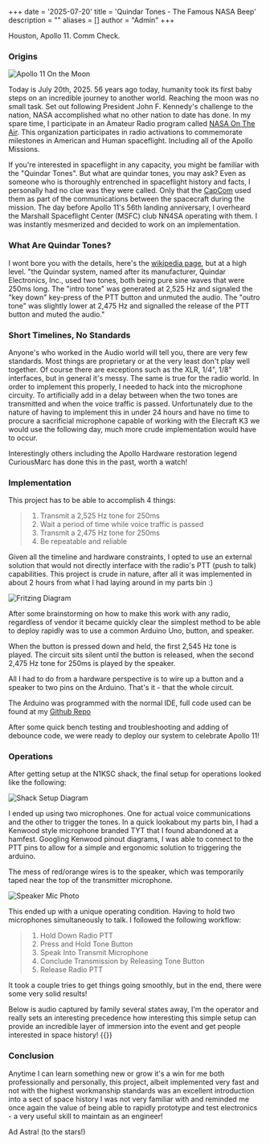 +++
date = '2025-07-20'
title = 'Quindar Tones - The Famous NASA Beep'
description = ""
aliases = []
author = "Admin"
+++

Houston, Apollo 11. Comm Check.

### Origins

![Apollo 11 On the Moon](https://external-content.duckduckgo.com/iu/?u=https%3A%2F%2Fblog.sciencemuseum.org.uk%2Fwp-content%2Fuploads%2F2019%2F07%2FApollo-11-astronaut-Buzz-Aldrin-stands-next-to-a-flag-on-the-moon-on-July-20-1969.-NASA-960x600.jpg&f=1&nofb=1&ipt=1ec5e6eb4c51dd717d5a49cb8902c99a1e689c7b6b93e27793190bb2df62fab8)

Today is July 20th, 2025. 56 years ago today, humanity took its first baby steps on an incredible journey to another world. Reaching the moon was no small task. Set out following President John F. Kennedy's challenge to the nation, NASA accomplished what no other nation to date has done. In my spare time, I participate in an Amateur Radio program called [NASA On The Air](https://nasaontheair.wordpress.com/). This organization participates in radio activations to commemorate milestones in American and Human spaceflight. Including all of the Apollo Missions.

If you're interested in spaceflight in any capacity, you might be familiar with the "Quindar Tones". But what are quindar tones, you may ask? Even as someone who is thoroughly entrenched in spaceflight history and facts, I personally had no clue was they were called. Only that the [CapCom](https://en.wikipedia.org/wiki/Flight_controller) used them as part of the communications between the spacecraft during the mission. The day before Apollo 11's 56th landing anniversary, I overheard the Marshall Spaceflight Center (MSFC) club NN4SA operating with them. I was instantly mesmerized and decided to work on an implementation.

### What Are Quindar Tones?
I wont bore you with the details, here's the [wikipedia page](https://en.wikipedia.org/wiki/Quindar_tones), but at a high level.
"the Quindar system, named after its manufacturer, Quindar Electronics, Inc., used two tones, both being pure sine waves that were 250ms long. The "intro tone" was generated at 2,525 Hz and signaled the "key down" key-press of the PTT button and unmuted the audio. The "outro tone" was slightly lower at 2,475 Hz and signalled the release of the PTT button and muted the audio."


### Short Timelines, No Standards

Anyone's who worked in the Audio world will tell you, there are very few standards. Most things are proprietary or at the very least don't play well together. Of course there are exceptions such as the XLR, 1/4", 1/8" interfaces, but in general it's messy. The same is true for the radio world. In order to implement this properly, I needed to hack into the microphone circuity. To artificially add in a delay between when the two tones are transmitted and when the voice traffic is passed. Unfortunately due to the nature of having to implement this in under 24 hours and have no time to procure a sacrificial microphone capable of working with the Elecraft K3 we would use the following day, much more crude implementation would have to occur. 

Interestingly others including the Apollo Hardware restoration legend CuriousMarc has done this in the past, worth a watch! 



### Implementation
This project has to be able to accomplish 4 things:
> 1. Transmit a 2,525 Hz tone for 250ms
> 2. Wait a period of time while voice traffic is passed
> 3. Transmit a 2,475 Hz tone for 250ms
> 4. Be repeatable and reliable

Given all the timeline and hardware constraints, I opted to use an external solution that would not directly interface with the radio's PTT (push to talk) capabilities.
This project is crude in nature, after all it was implemented in about 2 hours from what I had laying around in my parts bin :)


![Fritzing Diagram](https://i.imgur.com/G7QYIRl.png)

After some brainstorming on how to make this work with any radio, regardless of vendor it became quickly clear the simplest method to be able to deploy rapidly was to use a common Arduino Uno, button, and speaker.

When the button is pressed down and held, the first 2,545 Hz tone is played. The circuit sits silent until the button is released, when the second 2,475 Hz tone for 250ms is played by the speaker. 

All I had to do from a hardware perspective is to wire up a button and a speaker to two pins on the Arduino. That's it - that the whole circuit.

The Arduino was programmed with the normal IDE, full code used can be found at my [Github Repo](https://github.com/planetdeimos/QuindarTones)

After some quick bench testing and troubleshooting and adding of debounce code, we were ready to deploy our system to celebrate Apollo 11!


### Operations

After getting setup at the N1KSC shack, the final setup for operations looked like the following:

![Shack Setup Diagram](https://i.imgur.com/gB4YZ6V.jpeg)

I ended up using two microphones. One for actual voice communications and the other to trigger the tones. In a quick lookabout my parts bin, I had a Kenwood style microphone branded TYT that I found abandoned at a hamfest. Googling Kenwood pinout diagrams, I was able to connect to the PTT pins to allow for a simple and ergonomic solution to triggering the arduino.

The mess of red/orange wires is to the speaker, which was temporarily taped near the top of the transmitter microphone.

![Speaker Mic Photo](https://i.imgur.com/AJoSOHx.jpeg)


This ended up with a unique operating condition. Having to hold two microphones simultaneously to talk. I followed the following workflow:
>1. Hold Down Radio PTT
>2. Press and Hold Tone Button
>3. Speak Into Transmit Microphone
>4. Conclude Transmission by Releasing Tone Button
>5. Release Radio PTT

It took a couple tries to get things going smoothly, but in the end, there were some very solid results!


Below is audio captured by family several states away, I'm the operator and really sets an interesting precedence how interesting this simple setup can provide an incredible layer of immersion into the event and get people interested in space history!
{{<youtube kstWFDS7sEQ>}}



### Conclusion

Anytime I can learn something new or grow it's a win for me both professionally and personally, this project, albeit implemented very fast and not with the highest workmanship standards was an excellent introduction into a sect of space history I was not very familiar with and reminded me once again the value of being able to rapidly prototype and test electronics - a very useful skill to maintain as an engineer!

Ad Astra! 
(to the stars!)